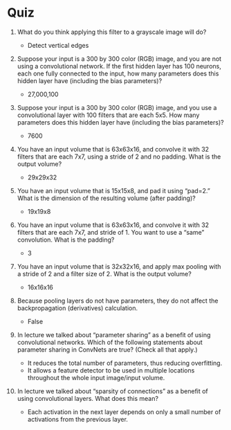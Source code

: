 # Quiz

1. What do you think applying this filter to a grayscale image will do?
    - Detect vertical edges
    
2. Suppose your input is a 300 by 300 color (RGB) image, and you are not using a convolutional network. If the first hidden layer has 100 neurons, each one fully connected to the input, how many parameters does this hidden layer have (including the bias parameters)?
    - 27,000,100
    
3. Suppose your input is a 300 by 300 color (RGB) image, and you use a convolutional layer with 100 filters that are each 5x5. How many parameters does this hidden layer have (including the bias parameters)?
    - 7600
    
4. You have an input volume that is 63x63x16, and convolve it with 32 filters that are each 7x7, using a stride of 2 and no padding. What is the output volume?
    - 29x29x32
    
5. You have an input volume that is 15x15x8, and pad it using “pad=2.” What is the dimension of the resulting volume (after padding)?
    - 19x19x8
    
6. You have an input volume that is 63x63x16, and convolve it with 32 filters that are each 7x7, and stride of 1. You want to use a “same” convolution. What is the padding?
    - 3
    
7. You have an input volume that is 32x32x16, and apply max pooling with a stride of 2 and a filter size of 2. What is the output volume?
    - 16x16x16
    
8. Because pooling layers do not have parameters, they do not affect the backpropagation (derivatives) calculation.
    - False
    
9. In lecture we talked about “parameter sharing” as a benefit of using convolutional networks. Which of the following statements about parameter sharing in ConvNets are true? (Check all that apply.)
    - It reduces the total number of parameters, thus reducing overfitting.
    - It allows a feature detector to be used in multiple locations throughout the whole input image/input volume.
    
10. In lecture we talked about “sparsity of connections” as a benefit of using convolutional layers. What does this mean?
    - Each activation in the next layer depends on only a small number of activations from the previous layer.